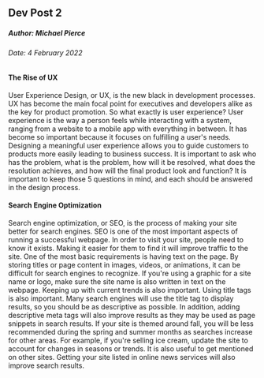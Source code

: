 ## Dev Post 2

##### Author: Michael Pierce

###### Date: 4 February 2022

#### __The Rise of UX__

User Experience Design, or UX, is the new black in development processes. UX has become the main focal point for executives and developers alike as the key for product promotion. So what exactly is user experience? User experience is the way a person feels while interacting with a system, ranging from a website to a mobile app with everything in between. It has become so important because it focuses on fulfilling a user's needs. Designing a meaningful user experience allows you to guide customers to products more easily leading to business success. It is important to ask who has the problem, what is the problem, how will it be resolved, what does the resolution achieves, and how will the final product look and function? It is important to keep those 5 questions in mind, and each should be answered in the design process.

#### __Search Engine Optimization__

Search engine optimization, or SEO, is the process of making your site better for search engines. SEO is one of the most important aspects of running a successful webpage. In order to visit your site, people need to know it exists. Making it easier for them to find it will improve traffic to the site. One of the most basic requirements is having text on the page. By storing titles or page content in images, videos, or animations, it can be difficult for search engines to recognize. If you're using a graphic for a site name or logo, make sure the site name is also written in text on the webpage. Keeping up with current trends is also important. Using title tags is also important. Many search engines will use the title tag to display results, so you should be as descriptive as possible. In addition, adding descriptive meta tags will also improve results as they may be used as page snippets in search results. If your site is themed around fall, you will be less recommended during the spring and summer months as searches increase for other areas. For example, if you're selling ice cream, update the site to account for changes in seasons or trends. It is also useful to get mentioned on other sites. Getting your site listed in online news services will also improve search results.
